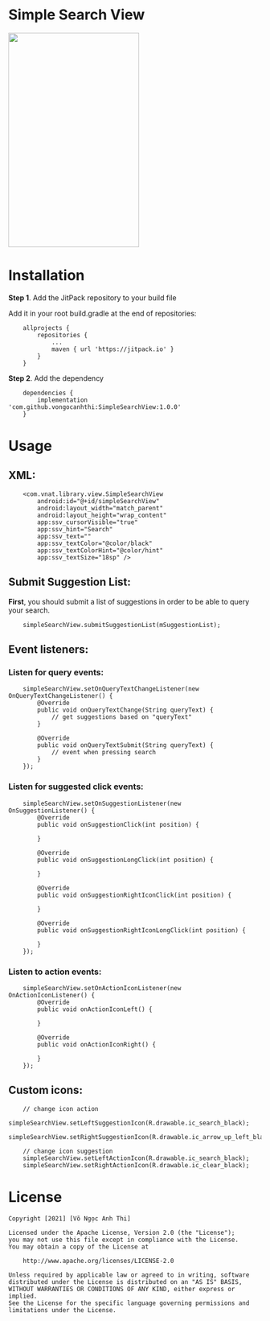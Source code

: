 # Simple Search View

<img src="https://i.imgur.com/sPDiXWM.gif" width="260" height="426" />

# Installation
**Step 1**. Add the JitPack repository to your build file

Add it in your root build.gradle at the end of repositories:

        allprojects {
        	repositories {
        		...
        		maven { url 'https://jitpack.io' }
        	}
        }
  
**Step 2**. Add the dependency

        dependencies {
        	implementation 'com.github.vongocanhthi:SimpleSearchView:1.0.0'
        }

# Usage
## XML:

        <com.vnat.library.view.SimpleSearchView
            android:id="@+id/simpleSearchView"
            android:layout_width="match_parent"
            android:layout_height="wrap_content"
            app:ssv_cursorVisible="true"
            app:ssv_hint="Search"
            app:ssv_text=""
            app:ssv_textColor="@color/black"
            app:ssv_textColorHint="@color/hint"
            app:ssv_textSize="18sp" />
            
## Submit Suggestion List:
**First**, you should submit a list of suggestions in order to be able to query your search.

        simpleSearchView.submitSuggestionList(mSuggestionList);
       
## Event listeners:
### Listen for query events:

        simpleSearchView.setOnQueryTextChangeListener(new OnQueryTextChangeListener() {
            @Override
            public void onQueryTextChange(String queryText) {
                // get suggestions based on "queryText"
            }

            @Override
            public void onQueryTextSubmit(String queryText) {
                // event when pressing search
            }
        });
        
### Listen for suggested click events:
        
        simpleSearchView.setOnSuggestionListener(new OnSuggestionListener() {
            @Override
            public void onSuggestionClick(int position) {

            }

            @Override
            public void onSuggestionLongClick(int position) {

            }

            @Override
            public void onSuggestionRightIconClick(int position) {

            }

            @Override
            public void onSuggestionRightIconLongClick(int position) {

            }
        });
        
### Listen to action events:

        simpleSearchView.setOnActionIconListener(new OnActionIconListener() {
            @Override
            public void onActionIconLeft() {

            }

            @Override
            public void onActionIconRight() {

            }
        });

## Custom icons:

        // change icon action
        simpleSearchView.setLeftSuggestionIcon(R.drawable.ic_search_black);
        simpleSearchView.setRightSuggestionIcon(R.drawable.ic_arrow_up_left_black);

        // change icon suggestion
        simpleSearchView.setLeftActionIcon(R.drawable.ic_search_black);
        simpleSearchView.setRightActionIcon(R.drawable.ic_clear_black);
      
     
# License
    Copyright [2021] [Võ Ngọc Anh Thi]

	Licensed under the Apache License, Version 2.0 (the "License");
	you may not use this file except in compliance with the License.
	You may obtain a copy of the License at

	    http://www.apache.org/licenses/LICENSE-2.0

	Unless required by applicable law or agreed to in writing, software
	distributed under the License is distributed on an "AS IS" BASIS,
	WITHOUT WARRANTIES OR CONDITIONS OF ANY KIND, either express or implied.
	See the License for the specific language governing permissions and
	limitations under the License.
